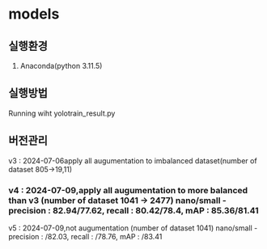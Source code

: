 # models
## 실행환경
1. Anaconda(python 3.11.5)

## 실행방법
Running wiht yolotrain_result.py

## 버전관리
v3 : 2024-07-06apply all augumentation to imbalanced dataset(number of dataset 805->19,11) 

### v4 : 2024-07-09,apply all augumentation to more balanced than v3 (number of dataset 1041 -> 2477) nano/small - precision : 82.94/77.62, recall : 80.42/78.4, mAP : 85.36/81.41

v5 : 2024-07-09,not augumentation (number of dataset 1041) nano/small - precision : /82.03, recall : /78.76, mAP : /83.41
